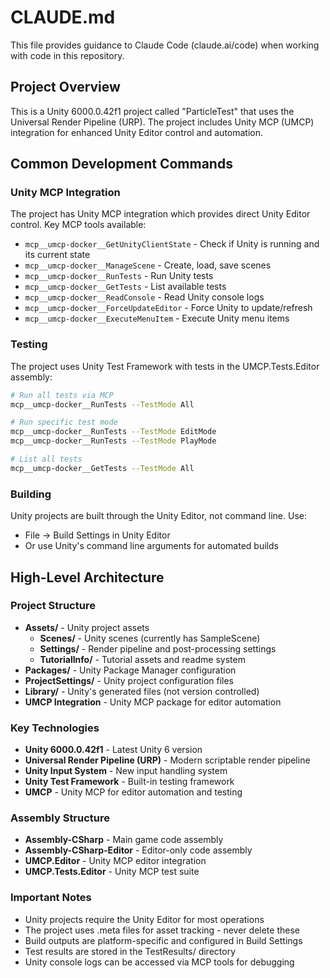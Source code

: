 # CLAUDE.md

This file provides guidance to Claude Code (claude.ai/code) when working with code in this repository.

## Project Overview

This is a Unity 6000.0.42f1 project called "ParticleTest" that uses the Universal Render Pipeline (URP). The project includes Unity MCP (UMCP) integration for enhanced Unity Editor control and automation.

## Common Development Commands

### Unity MCP Integration
The project has Unity MCP integration which provides direct Unity Editor control. Key MCP tools available:
- `mcp__umcp-docker__GetUnityClientState` - Check if Unity is running and its current state
- `mcp__umcp-docker__ManageScene` - Create, load, save scenes
- `mcp__umcp-docker__RunTests` - Run Unity tests
- `mcp__umcp-docker__GetTests` - List available tests
- `mcp__umcp-docker__ReadConsole` - Read Unity console logs
- `mcp__umcp-docker__ForceUpdateEditor` - Force Unity to update/refresh
- `mcp__umcp-docker__ExecuteMenuItem` - Execute Unity menu items

### Testing
The project uses Unity Test Framework with tests in the UMCP.Tests.Editor assembly:
```bash
# Run all tests via MCP
mcp__umcp-docker__RunTests --TestMode All

# Run specific test mode
mcp__umcp-docker__RunTests --TestMode EditMode
mcp__umcp-docker__RunTests --TestMode PlayMode

# List all tests
mcp__umcp-docker__GetTests --TestMode All
```

### Building
Unity projects are built through the Unity Editor, not command line. Use:
- File → Build Settings in Unity Editor
- Or use Unity's command line arguments for automated builds

## High-Level Architecture

### Project Structure
- **Assets/** - Unity project assets
  - **Scenes/** - Unity scenes (currently has SampleScene)
  - **Settings/** - Render pipeline and post-processing settings
  - **TutorialInfo/** - Tutorial assets and readme system
- **Packages/** - Unity Package Manager configuration
- **ProjectSettings/** - Unity project configuration files
- **Library/** - Unity's generated files (not version controlled)
- **UMCP Integration** - Unity MCP package for editor automation

### Key Technologies
- **Unity 6000.0.42f1** - Latest Unity 6 version
- **Universal Render Pipeline (URP)** - Modern scriptable render pipeline
- **Unity Input System** - New input handling system
- **Unity Test Framework** - Built-in testing framework
- **UMCP** - Unity MCP for editor automation and testing

### Assembly Structure
- **Assembly-CSharp** - Main game code assembly
- **Assembly-CSharp-Editor** - Editor-only code assembly
- **UMCP.Editor** - Unity MCP editor integration
- **UMCP.Tests.Editor** - Unity MCP test suite

### Important Notes
- Unity projects require the Unity Editor for most operations
- The project uses .meta files for asset tracking - never delete these
- Build outputs are platform-specific and configured in Build Settings
- Test results are stored in the TestResults/ directory
- Unity console logs can be accessed via MCP tools for debugging